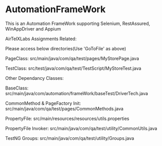 # AutomationFrameWork
This is an Automation FrameWork supporting Selenium, RestAssured, WinAppDriver and Appium


AirTelXLabs Assignments Related:

Please access below directories(Use 'GoToFile' as above)

PageClass: src/main/java/com/qa/test/pages/MyStorePage.java

TestClass: src/test/java/com/qa/test/TestScript/MyStoreTest.java

Other Dependancy Classes:

BaseClass: src/main/java/com/automation/frameWork/baseTest/DriverTech.java

CommonMethod & PageFactory Init: src/main/java/com/qa/test/pages/CommonMethods.java

PropertyFile: src/main/resources/resources/utils.properties

PropertyFile Invoker: src/main/java/com/qa/test/utility/CommonUtils.java

TestNG Groups: src/main/java/com/qa/test/utility/Groups.java
